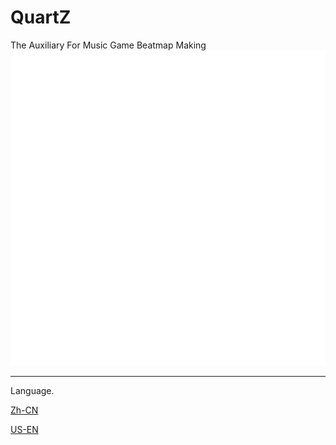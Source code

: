 # QuartZ

The Auxiliary For Music Game Beatmap Making![ICON Here](icon.png)

---

Language.


[Zh-CN](Chinese.md)

[US-EN](English.md)
